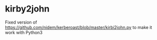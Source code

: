 # kirby2john
Fixed version of https://github.com/nidem/kerberoast/blob/master/kirbi2john.py to make it work with Python3

